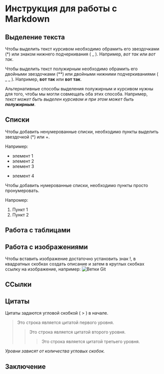 # Инструкция для работы с Markdown

## Выделение текста

Чтобы выделить текст курсивом необходимо обрамить его звездочками (*) или знаком нижнего подчеркивания ( _ ). Например, *вот так* или _вот так_.

Чтобы выделить текст полужирным необходимо обрамить его двойными звездочками (**) или двойными нижними подчеркиваниями ( _ _ ). Например, **вот так** или __вот так__.


Альтернативные способы выделения полужирным и курсивом нужны для того, чтобы мы могли совмещать оба этих способа. Например, _текст может быть выделен курсивом и при этом может быть **полужирным**_.

## Списки

Чтобы добавить ненумерованные списки, необходимо пункты выделить звездочкой (*) или +. 

Например:
* элемент 1
* элемент 2
* элемент 3
+ элемент 4

Чтобы добавить нумерованные списки, необходимо пункты просто пронумеровать.

Напромер:
1. Пункт 1
2. Пункт 2
## Работа с таблицами


## Работа с изображениями
Чтобы вставить изображение достаточно установить знак !, в квадратных скобках создать описание и затем в круглых скобках ссылку на изображение, например: ![Ветки Git](branch.jpg)

## ССылки


## Цитаты

Цитаты задаются угловой скобкой ( > ) в начале.

> Это строка является цитатой первого уровня.
>> Это строка является цитатой второго уровня.
>>> Это строка является цитатой третьего уровня.

*Уровни зависят от количества угловых скобок.*

## Заключение

